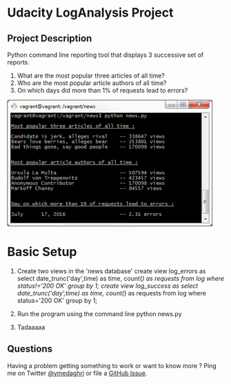 # Udacity LogAnalysis Project
## Project Description
Python command line reporting tool that displays 3 successive set of reports.
1. What are the most popular three articles of all time?
2. Who are the most popular article authors of all time?
3. On which days did more than 1% of requests lead to errors?

![Screenshot](screenshot.png)

# Basic Setup
1. Create two views in the 'news database'
	create view log_errors as select  date_trunc('day',time) as time, count(*) as requests from log  where status!='200 OK' group by 1;
	create view log_success as select  date_trunc('day',time) as time, count(*) as requests from log  where status='200 OK' group by 1;

2. Run the program using the command line
	python news.py 
	
3. Tadaaaaa

## Questions

Having a problem getting something to work or want to know more ? Ping me on Twitter [@ymedaghri](https://twitter.com/ymedaghri) or file a [GitHub Issue](https://github.com/ymedaghri/python-trailers/issues/new).
 




